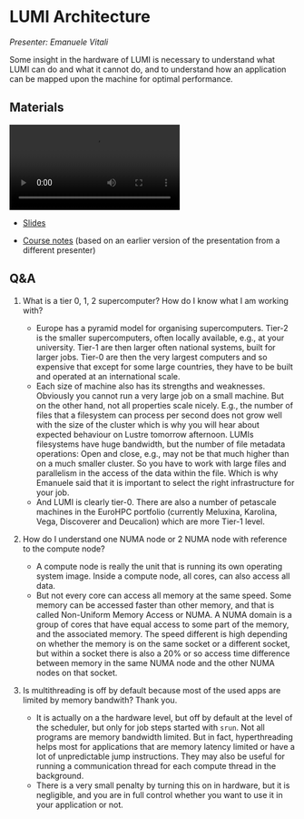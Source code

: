 # LUMI Architecture

*Presenter: Emanuele Vitali*

Some insight in the hardware of LUMI is necessary to understand what
LUMI can do and what it cannot do, and to understand how an application can
be mapped upon the machine for optimal performance.


## Materials

<!--
Materials will be made available during and after the lecture
-->

<video src="https://462000265.lumidata.eu/2day-20241210/recordings/01-Architecture.mp4" controls="controls"></video>

<!--
-   A video recording will follow.
-->

-   [Slides](https://462000265.lumidata.eu/2day-20241210/files/LUMI-2day-20241210-01-Architecture.pdf)

-   [Course notes](01-Architecture.md) (based on an earlier version of the presentation from a different presenter)


## Q&A

1.  What is a tier 0, 1, 2 supercomputer? How do I know what I am working with?

    -   Europe has a pyramid model for organising supercomputers. Tier-2 is the smaller supercomputers, often locally available, e.g., at your university. Tier-1 are then larger often national systems, built for larger jobs. Tier-0 are then the very largest computers and so expensive that except for some large countries, they have to be built and operated at an international scale.
    -   Each size of machine also has its strengths and weaknesses. Obviously you cannot run a very large job on a small machine. But on the other hand, not all properties scale nicely. E.g., the number of files that a filesystem can process per second does not grow well with the size of the cluster which is why you will hear about expected behaviour on Lustre tomorrow afternoon. LUMIs filesystems have huge bandwidth, but the number of file metadata operations: Open and close, e.g., may not be that much higher than on a much smaller cluster. So you have to work with large files and parallelism in the access of the data within the file. Which is why Emanuele said that it is important to select the right infrastructure for your job.
    -   And LUMI is clearly tier-0. There are also a number of petascale machines in the EuroHPC portfolio (currently Meluxina, Karolina, Vega, Discoverer and Deucalion) which are more Tier-1 level.

2.  How do I understand one NUMA node or 2 NUMA node with reference to the compute node?

    -   A compute node is really the unit that is running its own operating system image. Inside a compute node, all cores, can also access all data.
    -   But not every core can access all memory at the same speed. Some memory can be accessed faster than other memory, and that is called Non-Uniform Memory Access or NUMA. A NUMA domain is a group of cores that have equal access to some part of the memory, and the associated memory. The speed different is high depending on whether the memory is on the same socket or a different socket, but within a socket there is also a 20% or so access time difference between memory in the same NUMA node and the other NUMA nodes on that socket.

3.  Is multithreading is off by default because most of the used apps are limited by memory bandwith? Thank you.

    -   It is actually on a the hardware level, but off by default at the level of the scheduler, but only for job steps started with `srun`. Not all programs are memory bandwidth limited. But in fact, hyperthreading helps most for applications that are memory latency limited or have a lot of unpredictable jump instructions. They may also be useful for running a communication thread for each compute thread in the background.
    -   There is a very small penalty by turning this on in hardware, but it is negligible, and you are in full control whether you want to use it in your application or not.

